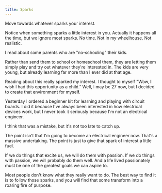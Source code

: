 ```yaml
---
title: Sparks
---
```


Move towards whatever sparks your interest.

Notice when something sparks a little interest in you. Actually it happens all 
the time, but we ignore most sparks. No time. Not in my wheelhouse. Not 
realistic. 

I read about some parents who are "no-schooling" their kids.

Rather than send them to school or homeschool them, they are letting them 
simply play and try out whatever they're interested in. The kids are very 
young, but already learning far more than I ever did at that age.

Reading about this really sparked my interest. I thought to myself "Wow, I wish 
I had this opportunity as a child." Well, I may be 27 now, but I decided to 
create that environment for myself.

Yesterday I ordered a beginner kit for learning and playing with circuit 
boards. I did it because I've always been interested in how electrical devices 
work, but I never took it seriously because I'm not an electrical engineer.

I think that was a mistake, but it's not too late to catch up. 

The point isn't that I'm going to become an electrical engineer now. That's a 
massive undertaking. The point is just to give that spark of interest a little 
fuel. 

If we do things that excite us, we will do them with passion. If we do things 
with passion, we will probably do them well. And a life lived passionately must 
be one of the greatest goals we can aspire to. 

Most people don't know what they really want to do. The best way to find it is 
to follow those sparks, and you will find that some transform into a roaring 
fire of purpose.
